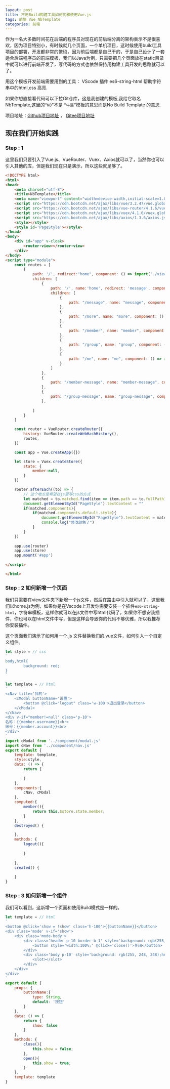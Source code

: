 ```yaml
---
layout: post
title: 不用Build构建工具如何优雅使用Vue.js
tags: 前端 Vue NbTemplate 
categories: 前端
---
```


作为一名大多数时间花在后端的程序员对现在的前后端分离的架构表示不是很喜欢，因为项目特别小，有时候就几个页面，一个单机项目，这时候使用build工具项目的部署，开发都非常的繁琐，因为前后端都是自己干的，于是自己设计了一套适合后端程序员的前端模板，我们以Java为例，只需要把几个页面放在static目录中就可以进行前端开发了，写代码的方式也依然保持用构建工具开发的思路就可以了。

用这个模板开发前端需要用到的工具：
VScode 插件 es6-string-html 帮助字符串中的html,css 高亮.

如果你想直接看代码可以下拉Git仓库，这是我创建的模板,我给它取名NbTemplate,这里的`“NB”`不是	`“牛逼”`模板的意思而是No Build Template 的意思.

项目地址：[Github项目地址](https://github.com/bobcbui/NbTemplate) ， [Gitee项目地址](https://gitee.com/bobcbui/NbTemplate)
## 现在我们开始实践

### Step : 1
这里我们只要引入了Vue.js、VueRouter、Vuex、Axios就可以了，当然你也可以引入其他的库，但是我们现在只是演示，所以这些就足够了。

``` html
<!DOCTYPE html>
<html>
<head>
	<meta charset="utf-8">
	<title>NbTemplate</title>
	<meta name="viewport" content="width=device-width,initial-scale=1.0,minimum-scale=1.0,maximum-scale=1.0">
	<script src="https://cdn.bootcdn.net/ajax/libs/vue/3.2.47/vue.global.min.js"></script>
	<script src="https://cdn.bootcdn.net/ajax/libs/vue-router/4.1.6/vue-router.global.js"></script>
	<script src="https://cdn.bootcdn.net/ajax/libs/vuex/4.1.0/vuex.global.js"></script>
	<script src="https://cdn.bootcdn.net/ajax/libs/axios/1.3.6/axios.js"></script>
	<style></style>
	<style id='PageStyle'></style>
</head>
<body>
	<div id="app" v-cloak>
		<router-view></router-view>
	</div>
</body>
<script type="module">
	const routes = [
		{
			path: '/', redirect:"home", component: () => import('./view/index.js'),
			children: [
				{
					path: '/', name:'home', redirect: 'message', component: () => import('./view/home.js'),
					children: [
						{
							path: "/message", name: "message", component: () => import('./view/message.js')
						},
						{
							path: "/more", name: "more", component: () => import('./view/more.js')
						},
						{
							path: "/member", name: "member", component: () => import('./view/member.js')
						},
						{
							path: "/group", name: "group", component: () => import('./view/group.js')
						},
						{
							path: "/me", name: "me", component: () => import('./view/me.js')
						}
					]
				},
				{
					path: "/member-message", name: "member-message", component: () => import('./view/member-message.js')
				},
				{
					path: "/group-message", name: "group-message", component: () => import('./view/group-message.js')
				},
				
			]
		}
	]

	const router = VueRouter.createRouter({
		history: VueRouter.createWebHashHistory(),
		routes,
	})

	const app = Vue.createApp({})

	let store = Vuex.createStore({
		state: {
			member:null,
		}
	})

	router.afterEach((to) => {
		// 这个地方是希望在js里写css的方式
        let matched = to.matched.find(item => item.path == to.fullPath)
        document.getElementById("PageStyle").textContent = ""
        if(matched.components){
            if(matched.components.default.style){
                document.getElementById("PageStyle").textContent = matched.components.default.style
                console.log("修改颜色了")
            }
        }
	})
	
	app.use(router)
	app.use(store)
	app.mount('#app')
	
</script>

</html>
```

### Step : 2 如何新增一个页面
我们只需要在view文件夹下新增一个js文件，然后在路由中引入就可以了，这里我们以home.js为例，如果你是在Vscode上开发你需要安装一个插件`es6-string-html`，字符串模板，这样你就可以在js文件中写html代码了，如果你不想安装插件，你也可以在html文件中写，但是这样会导致你的代码不够优雅，所以我推荐你安装插件。

这个页面我们演示了如何用一个.js 文件替换我们的.vue文件，如何引入一个自定义组件。

``` js
let style = // css
`
body,html{
        background: red;
}
`

let template = // html
`
<cNav title='我的'>
	<cModal buttonName='设置'>
        <button @click="logout" class='w-100'>退出登录</button>
	</cModal>
</cNav>
<div v-if="member!=null" class='p-10'>
名称：{{member.username}}<br>
账号：{{member.account}}<br>
</div>
`
import cModal from '../component/modal.js'
import cNav from '../component/nav.js'
export default {
	template: template,
	style:style,
	data: () => {
		return {
			
		}
	},
	components:{
		cNav, cModal
	},
	computed:{
		member(){
			return this.$store.state.member;
		}
	},
	destroyed() {

	},
	methods: {
		logout(){
			
		}
		
	},
	created() {
	
	}
}

```

### Step : 3 如何新增一个组件
我们可以看到，这新增一个页面和使用Build模式是一样的。

```js
let template = // html
`
<button @click='show = !show' class='h-100'>{{buttonName}}</button>
<div class='mode' v-if='show'>
	<div class='mode-body'>
		<div class='header p-10 border-b-1' style='background: rgb(255, 222, 252);'>
            <button style='width:100%;' @click='close()'>关闭</button>
        </div>
        <div class='body p-10' style='background: rgb(255, 248, 248);height:100%;text-align: left'>
		    <slot></slot>
        </div>
	</div>
</div>
`
export default {
    props: {
        buttonName:{
            type: String,
            default: '按钮'
        }
    },
    data: () => {
        return {
            show: false
        }
    },
    methods: {
        close(){
            this.show = false;
        },
        open(){
            this.show = true;
        }
    },
    template: template
}
```